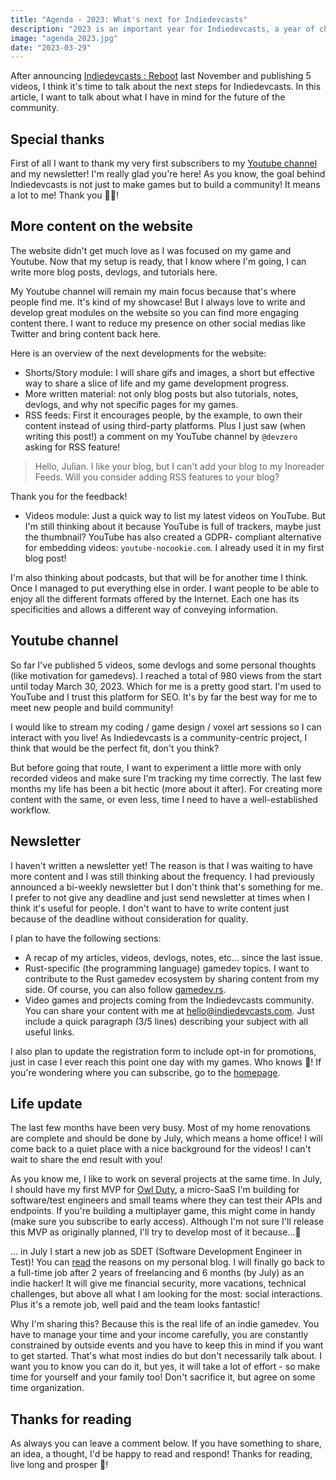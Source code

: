 ```yaml
---
title: "Agenda - 2023: What's next for Indiedevcasts"
description: "2023 is an important year for Indiedevcasts, a year of changes. In this article, I share with you the next steps for Indiedevcasts."
image: "agenda_2023.jpg"
date: "2023-03-29"
---
```


After announcing [Indiedevcasts : Reboot](/posts/indiedevcasts-reboot) last November and publishing 5 videos, I think it's time to talk about the next steps for Indiedevcasts. In this article, I want to talk about what I have in mind for the future of the community.

## Special thanks

First of all I want to thank my very first subscribers to my [Youtube channel](https://www.youtube.com/@indiedevcasts) and my newsletter! I'm really glad you're here! As you know, the goal behind Indiedevcasts is not just to make games but to build a community! It means a lot to me! Thank you 🤜🤛!

## More content on the website

The website didn't get much love as I was focused on my game and Youtube. Now that my setup is ready, that I know where I'm going, I can write more blog posts, devlogs, and tutorials here.

My Youtube channel will remain my main focus because that's where people find me. It's kind of my showcase! But I always love to write and develop great modules on the website so you can find more engaging content there. I want to reduce my presence on other social medias like Twitter and bring content back here.

Here is an overview of the next developments for the website:

- Shorts/Story module: I will share gifs and images, a short but effective way to share a slice of life and my game development progress.
- More written material: not only blog posts but also tutorials, notes, devlogs, and why not specific pages for my games.
- RSS feeds: First it encourages people, by the example, to own their content instead of using third-party platforms. Plus I just saw (when writing this post!) a comment on my YouTube channel by `@devzero` asking for RSS feature!

> Hello, Julian. I like your blog, but I can't add your blog to my Inoreader Feeds. Will you consider adding RSS features to your blog?

Thank you for the feedback!

- Videos module: Just a quick way to list my latest videos on YouTube. But I'm still thinking about it because YouTube is full of trackers, maybe just the thumbnail? YouTube has also created a GDPR- compliant alternative for embedding videos: `youtube-nocookie.com`. I already used it in my first blog post!

I'm also thinking about podcasts, but that will be for another time I think. Once I managed to put everything else in order. I want people to be able to enjoy all the different formats offered by the Internet. Each one has its specificities and allows a different way of conveying information.

## Youtube channel

So far I've published 5 videos, some devlogs and some personal thoughts (like motivation for gamedevs). I reached a total of 980 views from the start until today March 30, 2023. Which for me is a pretty good start. I'm used to YouTube and I trust this platform for SEO. It's by far the best way for me to meet new people and build community!

I would like to stream my coding / game design / voxel art sessions so I can interact with you live! As Indiedevcasts is a community-centric project, I think that would be the perfect fit, don't you think?

But before going that route, I want to experiment a little more with only recorded videos and make sure I'm tracking my time correctly. The last few months my life has been a bit hectic (more about it after). For creating more content with the same, or even less, time I need to have a well-established workflow.

## Newsletter

I haven't written a newsletter yet! The reason is that I was waiting to have more content and I was still thinking about the frequency. I had previously announced a bi-weekly newsletter but I don't think that's something for me. I prefer to not give any deadline and just send newsletter at times when I think it's useful for people. I don't want to have to write content just because of the deadline without consideration for quality.

I plan to have the following sections:

- A recap of my articles, videos, devlogs, notes, etc... since the last issue.
- Rust-specific (the programming language) gamedev topics. I want to contribute to the Rust gamedev ecosystem by sharing content from my side. Of course, you can also follow [gamedev.rs](https://gamedev.rs/).
- Video games and projects coming from the Indiedevcasts community. You can share your content with me at [hello@indiedevcasts.com](mailto:hello@indiedevcasts.com). Just include a quick paragraph (3/5 lines) describing your subject with all useful links.

I also plan to update the registration form to include opt-in for promotions, just in case I ever reach this point one day with my games. Who knows 👾! If you're wondering where you can subscribe, go to the [homepage](/).

## Life update

The last few months have been very busy. Most of my home renovations are complete and should be done by July, which means a home office! I will come back to a quiet place with a nice background for the videos! I can't wait to share the end result with you!

As you know me, I like to work on several projects at the same time. In July, I should have my first MVP for [Owl Duty](https://owlduty.com), a micro-SaaS I'm building for software/test engineers and small teams where they can test their APIs and endpoints. If you're building a multiplayer game, this might come in handy (make sure you subscribe to early access). Although I'm not sure I'll release this MVP as originally planned, I'll try to develop most of it because...🥁

... in July I start a new job as SDET (Software Development Engineer in Test)! You can <a href="https://theredfi.sh/posts/bootstrapping-a-saas-indie-hacker-lonely-journey" target="_blank"> read</a> the reasons on my personal blog. I will finally go back to a full-time job after 2 years of freelancing and 6 months (by July) as an indie hacker! It will give me financial security, more vacations, technical challenges, but above all what I am looking for the most: social interactions. Plus it's a remote job, well paid and the team looks fantastic!

Why I'm sharing this? Because this is the real life of an indie gamedev. You have to manage your time and your income carefully, you are constantly constrained by outside events and you have to keep this in mind if you want to get started. That's what most indies do but don't necessarily talk about. I want you to know you can do it, but yes, it will take a lot of effort - so make time for yourself and your family too! Don't sacrifice it, but agree on some time organization.

## Thanks for reading

As always you can leave a comment below. If you have something to share, an idea, a thought, I'd be happy to read and respond! Thanks for reading, live long and prosper 🖖!
